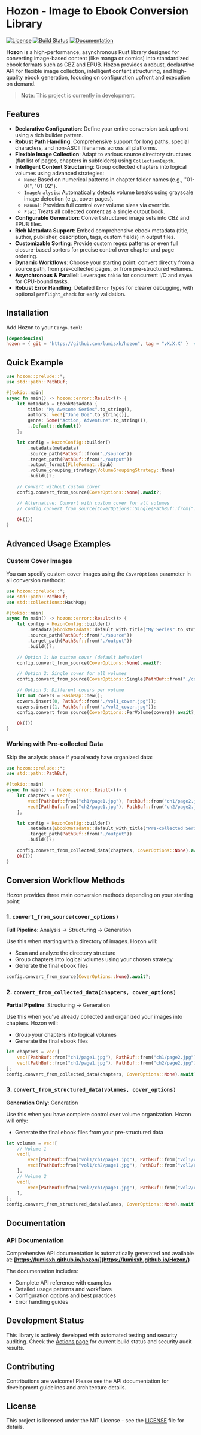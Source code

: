 # Hozon - Image to Ebook Conversion Library

[![License](https://img.shields.io/badge/license-MIT-blue.svg)](LICENSE)
[![Build Status](https://github.com/lumisxh/hozon/workflows/Release%20and%20Documentation/badge.svg)](https://github.com/lumisxh/hozon/actions)
[![Documentation](https://img.shields.io/badge/docs-latest-blue.svg)](https://lumisxh.github.io/hozon/)

**Hozon** is a high-performance, asynchronous Rust library designed for converting image-based content (like manga or comics) into standardized ebook formats such as CBZ and EPUB. Hozon provides a robust, declarative API for flexible image collection, intelligent content structuring, and high-quality ebook generation, focusing on configuration upfront and execution on demand.

> **Note**: This project is currently in development.

## Features

- **Declarative Configuration**: Define your entire conversion task upfront using a rich builder pattern.
- **Robust Path Handling**: Comprehensive support for long paths, special characters, and non-ASCII filenames across all platforms.
- **Flexible Image Collection**: Adapt to various source directory structures (flat list of pages, chapters in subfolders) using `CollectionDepth`.
- **Intelligent Content Structuring**: Group collected chapters into logical volumes using advanced strategies:
    - `Name`: Based on numerical patterns in chapter folder names (e.g., "01-01", "01-02").
    - `ImageAnalysis`: Automatically detects volume breaks using grayscale image detection (e.g., cover pages).
    - `Manual`: Provides full control over volume sizes via override.
    - `Flat`: Treats all collected content as a single output book.
- **Configurable Generation**: Convert structured image sets into CBZ and EPUB files.
- **Rich Metadata Support**: Embed comprehensive ebook metadata (title, author, publisher, description, tags, custom fields) in output files.
- **Customizable Sorting**: Provide custom regex patterns or even full closure-based sorters for precise control over chapter and page ordering.
- **Dynamic Workflows**: Choose your starting point: convert directly from a source path, from pre-collected pages, or from pre-structured volumes.
- **Asynchronous & Parallel**: Leverages `tokio` for concurrent I/O and `rayon` for CPU-bound tasks.
- **Robust Error Handling**: Detailed `Error` types for clearer debugging, with optional `preflight_check` for early validation.

## Installation

Add Hozon to your `Cargo.toml`:

```toml
[dependencies]
hozon = { git = "https://github.com/lumisxh/hozon", tag = "vX.X.X" }  # Replace `vX.X.X` with the version you want to use
```

## Quick Example

```rust
use hozon::prelude::*;
use std::path::PathBuf;

#[tokio::main]
async fn main() -> hozon::error::Result<()> {
    let metadata = EbookMetadata {
        title: "My Awesome Series".to_string(),
        authors: vec!["Jane Doe".to_string()],
        genre: Some("Action, Adventure".to_string()),
        ..Default::default()
    };

    let config = HozonConfig::builder()
        .metadata(metadata)
        .source_path(PathBuf::from("./source"))
        .target_path(PathBuf::from("./output"))
        .output_format(FileFormat::Epub)
        .volume_grouping_strategy(VolumeGroupingStrategy::Name)
        .build()?;

    // Convert without custom cover
    config.convert_from_source(CoverOptions::None).await?;

    // Alternative: Convert with custom cover for all volumes
    // config.convert_from_source(CoverOptions::Single(PathBuf::from("./cover.jpg"))).await?;

    Ok(())
}
```

## Advanced Usage Examples

### Custom Cover Images

You can specify custom cover images using the `CoverOptions` parameter in all conversion methods:

```rust
use hozon::prelude::*;
use std::path::PathBuf;
use std::collections::HashMap;

#[tokio::main]
async fn main() -> hozon::error::Result<()> {
    let config = HozonConfig::builder()
        .metadata(EbookMetadata::default_with_title("My Series".to_string()))
        .source_path(PathBuf::from("./source"))
        .target_path(PathBuf::from("./output"))
        .build()?;

    // Option 1: No custom cover (default behavior)
    config.convert_from_source(CoverOptions::None).await?;

    // Option 2: Single cover for all volumes
    config.convert_from_source(CoverOptions::Single(PathBuf::from("./cover.jpg"))).await?;

    // Option 3: Different covers per volume
    let mut covers = HashMap::new();
    covers.insert(0, PathBuf::from("./vol1_cover.jpg"));
    covers.insert(1, PathBuf::from("./vol2_cover.jpg"));
    config.convert_from_source(CoverOptions::PerVolume(covers)).await?;

    Ok(())
}
```

### Working with Pre-collected Data

Skip the analysis phase if you already have organized data:

```rust
use hozon::prelude::*;
use std::path::PathBuf;

#[tokio::main]
async fn main() -> hozon::error::Result<()> {
    let chapters = vec![
        vec![PathBuf::from("ch1/page1.jpg"), PathBuf::from("ch1/page2.jpg")],
        vec![PathBuf::from("ch2/page1.jpg"), PathBuf::from("ch2/page2.jpg")],
    ];

    let config = HozonConfig::builder()
        .metadata(EbookMetadata::default_with_title("Pre-collected Series".to_string()))
        .target_path(PathBuf::from("./output"))
        .build()?;

    config.convert_from_collected_data(chapters, CoverOptions::None).await?;
    Ok(())
}
```

## Conversion Workflow Methods

Hozon provides three main conversion methods depending on your starting point:

### 1. `convert_from_source(cover_options)`

**Full Pipeline**: Analysis → Structuring → Generation

Use this when starting with a directory of images. Hozon will:

- Scan and analyze the directory structure
- Group chapters into logical volumes using your chosen strategy
- Generate the final ebook files

```rust
config.convert_from_source(CoverOptions::None).await?;
```

### 2. `convert_from_collected_data(chapters, cover_options)`

**Partial Pipeline**: Structuring → Generation

Use this when you've already collected and organized your images into chapters. Hozon will:

- Group your chapters into logical volumes
- Generate the final ebook files

```rust
let chapters = vec![
    vec![PathBuf::from("ch1/page1.jpg"), PathBuf::from("ch1/page2.jpg")],
    vec![PathBuf::from("ch2/page1.jpg"), PathBuf::from("ch2/page2.jpg")],
];
config.convert_from_collected_data(chapters, CoverOptions::None).await?;
```

### 3. `convert_from_structured_data(volumes, cover_options)`

**Generation Only**: Generation

Use this when you have complete control over volume organization. Hozon will only:

- Generate the final ebook files from your pre-structured data

```rust
let volumes = vec![
    // Volume 1
    vec![
        vec![PathBuf::from("vol1/ch1/page1.jpg"), PathBuf::from("vol1/ch1/page2.jpg")],
        vec![PathBuf::from("vol1/ch2/page1.jpg"), PathBuf::from("vol1/ch2/page2.jpg")],
    ],
    // Volume 2
    vec![
        vec![PathBuf::from("vol2/ch1/page1.jpg"), PathBuf::from("vol2/ch1/page2.jpg")],
    ],
];
config.convert_from_structured_data(volumes, CoverOptions::None).await?;
```

## Documentation

### API Documentation

Comprehensive API documentation is automatically generated and available at:
**[https://lumisxh.github.io/hozon/](https://lumisxh.github.io/Hozon/)**

The documentation includes:

- Complete API reference with examples
- Detailed usage patterns and workflows
- Configuration options and best practices
- Error handling guides

## Development Status

This library is actively developed with automated testing and security auditing. Check the [Actions page](https://github.com/lumisxh/hozon/actions) for current build status and security audit results.

## Contributing

Contributions are welcome! Please see the API documentation for development guidelines and architecture details.

## License

This project is licensed under the MIT License - see the [LICENSE](LICENSE) file for details.
